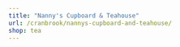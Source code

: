 ```yaml
---
title: "Nanny's Cupboard & Teahouse"
url: /cranbrook/nannys-cupboard-and-teahouse/
shop: tea
---
```

